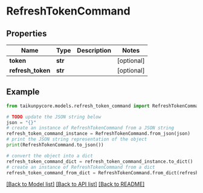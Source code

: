# RefreshTokenCommand


## Properties

Name | Type | Description | Notes
------------ | ------------- | ------------- | -------------
**token** | **str** |  | [optional] 
**refresh_token** | **str** |  | [optional] 

## Example

```python
from taikunpycore.models.refresh_token_command import RefreshTokenCommand

# TODO update the JSON string below
json = "{}"
# create an instance of RefreshTokenCommand from a JSON string
refresh_token_command_instance = RefreshTokenCommand.from_json(json)
# print the JSON string representation of the object
print(RefreshTokenCommand.to_json())

# convert the object into a dict
refresh_token_command_dict = refresh_token_command_instance.to_dict()
# create an instance of RefreshTokenCommand from a dict
refresh_token_command_from_dict = RefreshTokenCommand.from_dict(refresh_token_command_dict)
```
[[Back to Model list]](../README.md#documentation-for-models) [[Back to API list]](../README.md#documentation-for-api-endpoints) [[Back to README]](../README.md)


